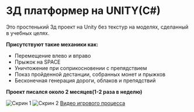 # 3Д платформер на UNITY(C#)

Это простенький 3д проект на Unity без текстур на моделях, сделанный в учебных целях.

**Присутствуют такие механики как:**

- Перемещение влево и вправо
- Прыжок на SPACE
- Уничтожение при соприкосновении с препядствием
- Показ пройденной дестанции, собранных монет и прыжков
- Бесконечная генерация дороги, облаков и препядствий

**Проект писался около 2 месяцев(1-2 раза в неделю)**

![Скрин 1](GitHub\3dgame\play1.jpg)
![Скрин 2 ](https://drive.google.com/file/d/1hvlbKwE7JXCDerDWqD70JDgH7QIp-lvh/view?usp=drive_link)
[Видео игрового процесса](https://drive.google.com/file/d/1yDrk5LVjTunlbF3CmdYqvdRzcTgTHt3C/view?usp=drive_link)